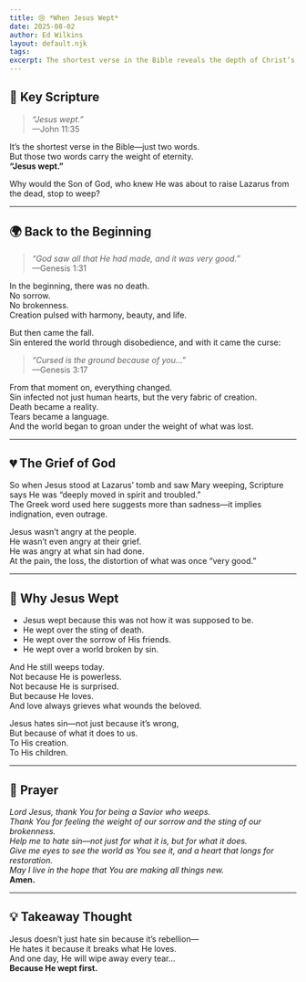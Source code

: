 ```yaml
---
title: 😢 *When Jesus Wept*
date: 2025-08-02
author: Ed Wilkins
layout: default.njk
tags:
excerpt: The shortest verse in the Bible reveals the depth of Christ’s love and grief over a broken world. Jesus wept—not out of weakness, but out of divine compassion.
---
```


## 📖 Key Scripture

> _“Jesus wept.”_  
> —John 11:35

It’s the shortest verse in the Bible—just two words.  
But those two words carry the weight of eternity.  
**“Jesus wept.”**

Why would the Son of God, who knew He was about to raise Lazarus from the dead, stop to weep?

---

## 🌍 Back to the Beginning

> _“God saw all that He had made, and it was very good.”_  
> —Genesis 1:31

In the beginning, there was no death.  
No sorrow.  
No brokenness.  
Creation pulsed with harmony, beauty, and life.

But then came the fall.  
Sin entered the world through disobedience, and with it came the curse:

> _“Cursed is the ground because of you…”_  
> —Genesis 3:17

From that moment on, everything changed.  
Sin infected not just human hearts, but the very fabric of creation.  
Death became a reality.  
Tears became a language.  
And the world began to groan under the weight of what was lost.

---

## 💔 The Grief of God

So when Jesus stood at Lazarus’ tomb and saw Mary weeping, Scripture says He was “deeply moved in spirit and troubled.”  
The Greek word used here suggests more than sadness—it implies indignation, even outrage.

Jesus wasn’t angry at the people.  
He wasn’t even angry at their grief.  
He was angry at what sin had done.  
At the pain, the loss, the distortion of what was once “very good.”

---

## 🔎 Why Jesus Wept

- Jesus wept because this was not how it was supposed to be.
- He wept over the sting of death.
- He wept over the sorrow of His friends.
- He wept over a world broken by sin.

And He still weeps today.  
Not because He is powerless.  
Not because He is surprised.  
But because He loves.  
And love always grieves what wounds the beloved.

Jesus hates sin—not just because it’s wrong,  
But because of what it does to us.  
To His creation.  
To His children.

---

## 🙏 Prayer

_Lord Jesus, thank You for being a Savior who weeps.  
Thank You for feeling the weight of our sorrow and the sting of our brokenness.  
Help me to hate sin—not just for what it is, but for what it does.  
Give me eyes to see the world as You see it, and a heart that longs for restoration.  
May I live in the hope that You are making all things new._  
**Amen.**

---

## 💡 Takeaway Thought

Jesus doesn’t just hate sin because it’s rebellion—  
He hates it because it breaks what He loves.  
And one day, He will wipe away every tear…  
**Because He wept first.**

